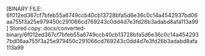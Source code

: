[BINARY FILE: 6f012ed367cf7bfeb55a6749ccb40cb13728bfa5d6e36c0c14a4542937bd06aa755f3a25e979450c291066cd769243c0dd4d7e3fd26b3adabd8afa113a99]
Stored copy: docs/converted-binary/6f012ed367cf7bfeb55a6749ccb40cb13728bfa5d6e36c0c14a4542937bd06aa755f3a25e979450c291066cd769243c0dd4d7e3fd26b3adabd8afa113a99
